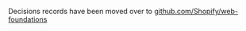 Decisions records have been moved over to [github.com/Shopify/web-foundations](https://github.com/Shopify/web-foundations/tree/main/handbook/Decision%20Records)

